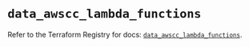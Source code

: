 # `data_awscc_lambda_functions`

Refer to the Terraform Registry for docs: [`data_awscc_lambda_functions`](https://registry.terraform.io/providers/hashicorp/awscc/0.70.0/docs/data-sources/lambda_functions).
